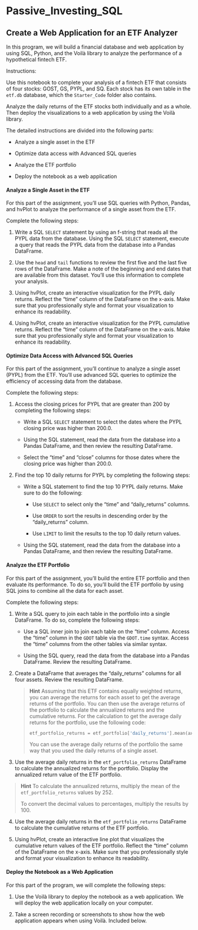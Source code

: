 # Passive_Investing_SQL

## Create a Web Application for an ETF Analyzer

In this program, we will build a financial database and web application by using SQL, Python, and the Voilà library to analyze the performance of a hypothetical fintech ETF.

Instructions: 

Use this notebook to complete your analysis of a fintech ETF that consists of four stocks: GOST, GS, PYPL, and SQ. Each stock has its own table in the `etf.db` database, which the `Starter_Code` folder also contains.

Analyze the daily returns of the ETF stocks both individually and as a whole. Then deploy the visualizations to a web application by using the Voilà library.

The detailed instructions are divided into the following parts:

* Analyze a single asset in the ETF

* Optimize data access with Advanced SQL queries

* Analyze the ETF portfolio

* Deploy the notebook as a web application

#### Analyze a Single Asset in the ETF

For this part of the assignment, you’ll use SQL queries with Python, Pandas, and hvPlot to analyze the performance of a single asset from the ETF.

Complete the following steps:

1. Write a SQL `SELECT` statement by using an f-string that reads all the PYPL data from the database. Using the SQL `SELECT` statement, execute a query that reads the PYPL data from the database into a Pandas DataFrame.

2. Use the `head` and `tail` functions to review the first five and the last five rows of the DataFrame. Make a note of the beginning and end dates that are available from this dataset. You’ll use this information to complete your analysis.

3. Using hvPlot, create an interactive visualization for the PYPL daily returns. Reflect the “time” column of the DataFrame on the x-axis. Make sure that you professionally style and format your visualization to enhance its readability.

4. Using hvPlot, create an interactive visualization for the PYPL cumulative returns. Reflect the “time” column of the DataFrame on the x-axis. Make sure that you professionally style and format your visualization to enhance its readability.

#### Optimize Data Access with Advanced SQL Queries

For this part of the assignment, you’ll continue to analyze a single asset (PYPL) from the ETF. You’ll use advanced SQL queries to optimize the efficiency of accessing data from the database.

Complete the following steps:

1. Access the closing prices for PYPL that are greater than 200 by completing the following steps:

    - Write a SQL `SELECT` statement to select the dates where the PYPL closing price was higher than 200.0.

    - Using the SQL statement, read the data from the database into a Pandas DataFrame, and then review the resulting DataFrame.

    - Select the “time” and “close” columns for those dates where the closing price was higher than 200.0.

2. Find the top 10 daily returns for PYPL by completing the following steps:

    -  Write a SQL statement to find the top 10 PYPL daily returns. Make sure to do the following:

        * Use `SELECT` to select only the “time” and “daily_returns” columns.

        * Use `ORDER` to sort the results in descending order by the “daily_returns” column.

        * Use `LIMIT` to limit the results to the top 10 daily return values.

    - Using the SQL statement, read the data from the database into a Pandas DataFrame, and then review the resulting DataFrame.

#### Analyze the ETF Portfolio

For this part of the assignment, you’ll build the entire ETF portfolio and then evaluate its performance. To do so, you’ll build the ETF portfolio by using SQL joins to combine all the data for each asset.

Complete the following steps:

1. Write a SQL query to join each table in the portfolio into a single DataFrame. To do so, complete the following steps:

    - Use a SQL inner join to join each table on the “time” column. Access the “time” column in the `GDOT` table via the `GDOT.time` syntax. Access the “time” columns from the other tables via similar syntax.

    - Using the SQL query, read the data from the database into a Pandas DataFrame. Review the resulting DataFrame.

2. Create a DataFrame that averages the “daily_returns” columns for all four assets. Review the resulting DataFrame.

    > **Hint** Assuming that this ETF contains equally weighted returns, you can average the returns for each asset to get the average returns of the portfolio. You can then use the average returns of the portfolio to calculate the annualized returns and the cumulative returns. For the calculation to get the average daily returns for the portfolio, use the following code:
    >
    > ```python
    > etf_portfolio_returns = etf_portfolio['daily_returns'].mean(axis=1)
    > ```
    >
    > You can use the average daily returns of the portfolio the same way that you used the daily returns of a single asset.

3. Use the average daily returns in the `etf_portfolio_returns` DataFrame to calculate the annualized returns for the portfolio. Display the annualized return value of the ETF portfolio.

> **Hint**  To calculate the annualized returns, multiply the mean of the `etf_portfolio_returns` values by 252.
>
> To convert the decimal values to percentages, multiply the results by 100.

4. Use the average daily returns in the `etf_portfolio_returns` DataFrame to calculate the cumulative returns of the ETF portfolio.

5. Using hvPlot, create an interactive line plot that visualizes the cumulative return values of the ETF portfolio. Reflect the “time” column of the DataFrame on the x-axis. Make sure that you professionally style and format your visualization to enhance its readability.

#### Deploy the Notebook as a Web Application

For this part of the program, we will complete the following steps:

1. Use the Voilà library to deploy the notebook as a web application. We will deploy the web application locally on your computer.

2. Take a screen recording or screenshots to show how the web application appears when using Voilà. Included below.